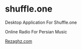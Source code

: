 # shuffle.one
Desktop Application For Shuffle.one

Online Radio For Persian Music 



[Rezaghz.com](http://rezaghz.com)